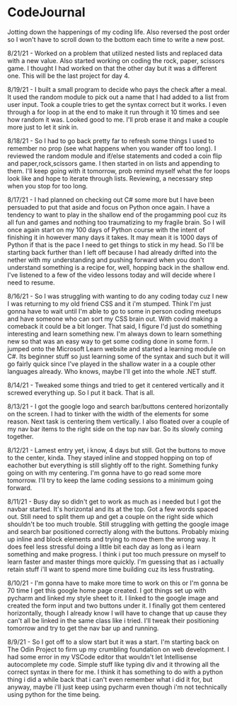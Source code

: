 # CodeJournal
Jotting down the happenings of my coding life. Also reversed the post order so I won't have to scroll down to the bottom each time to write a new post.

8/21/21 - Worked on a problem that utilized nested lists and replaced data with a new value.  Also started working on coding the rock, paper, scissors game.  I thought I had worked on that the other day but it was a different one. This will be the last project for day 4.

8/19/21 - I built a small program to decide who pays the check after a meal.  It used the random module to pick out a name that I had added to a list from user input.  Took a couple tries to get the syntax correct but it works. I even through a for loop in at the end to make it run through it 10 times and see how random it was.  Looked good to me.  I'll prob erase it and make a couple more just to let it sink in.  

8/18/21 - So I had to go back pretty far to refresh some things I used to remember no prop (see what happens when you wander off too long).  I reviewed the random module and if/else statements and coded a coin flip and paper,rock,scissors game.  I then started in on lists and appending to them.  I'll keep going with it tomorrow, prob remind myself what the for loops look like and hope to iterate through lists.  Reviewing, a necessary step when you stop for too long.

8/17/21 - I had planned on checking out C# some more but I have been persuaded to put that aside and focus on Python once again.  I have a tendency to want to play in the shallow end of the progamming pool cuz its all fun and games and nothing too traumatizing to my fragile brain. So I will once again start on my 100 days of Python course with the intent of finishing it in however many days it takes.  It may mean it is 1000 days of Python if that is the pace I need to get things to stick in my head. So I'll be starting back further than I left off because I had already drifted into the nether with my understanding and pushing forward when you don't understand something is a recipe for, well, hopping back in the shallow end.   I've listened to a few of the video lessons today and will decide where I need to resume.

8/16/21 - So I was struggling with wanting to do any coding today cuz I new I was returning to my old friend CSS and it i'm stumped.  Think I'm just gonna have to wait until I'm able to go to some in person coding meetups and have someone who can sort my CSS brain out.  With covid making a comeback it could be a bit longer.  That said, I figure I'd just do something interesting and learn something new.  I'm always down to learn something new so that was an easy way to get some coding done in some form.  I jumped onto the Microsoft Learn website and started a learning module on C#.  Its beginner stuff so just learning some of the syntax and such but it will go fairly quick since I've played in the shallow water in a a couple other languages already.  Who knows, maybe I'll get into the whole .NET stuff.

8/14/21 - Tweaked some things and tried to get it centered vertically and it screwed everything up. So I put it back.  That is all.

8/13/21 - I got the google logo and search bar/buttons centered horizontally on the screen.  I had to tinker with the width of the elements for some reason.  Next task is centering them vertically.   I also floated over a couple of my nav bar items to the right side on the top nav bar.  So its slowly coming together.

8/12/21 - Lamest entry yet, i know, 4 days but still.  Got the buttons to move to the center, kinda.  They stayed inline and stopped hopping on top of eachother but everything is still slightly off to the right. Something funky going on with my centering. I'm gonna have to go read some more tomorrow.  I'll try to keep the lame coding sessions to a minimum going forward.

8/11/21 - Busy day so didn't get to work as much as i needed but I got the navbar started.  It's horizontal and its at the top.  Got a few words spaced out. Still need to split them up and get a couple on the right side which shouldn't be too much trouble.  Still struggling with getting the google image and search bar positioned correctly along with the buttons. Probably mixing up inline and block elements and trying to move them the wrong way. It does feel less stressful doing a little bit each day as long as i learn something and make progress.  I think i put too much pressure on myself to learn faster and master things more quickly. I'm guessing that as i actually retain stuff i'll want to spend more time building cuz its less frustrating.

8/10/21 - I'm gonna have to make more time to work on this or I'm gonna be 70 time I get this google home page created.  I got things set up with pycharm and linked my style sheet to it.  I linked to the google image and created the form input and two buttons under it.  I finally got them centered horizontally, though I already know I will have to change that up cause they can't all be linked in the same class like i tried. I'll tweak their positioning tomorrow and try to get the nav bar up and running.

8/9/21 - So I got off to a slow start but it was a start.  I'm starting back on The Odin Project to firm up my crumbling foundation on web development. I had some error in my VSCode editor that wouldn't let Intellisense autocomplete my code.  Simple stuff like typing div and it throwing all the correct syntax in there for me. I think it has something to do with a python thing i did a while back that i can't even remember what i did it for, but anyway, maybe i'll just keep using pycharm even though i'm not technically using python for the time being.  





